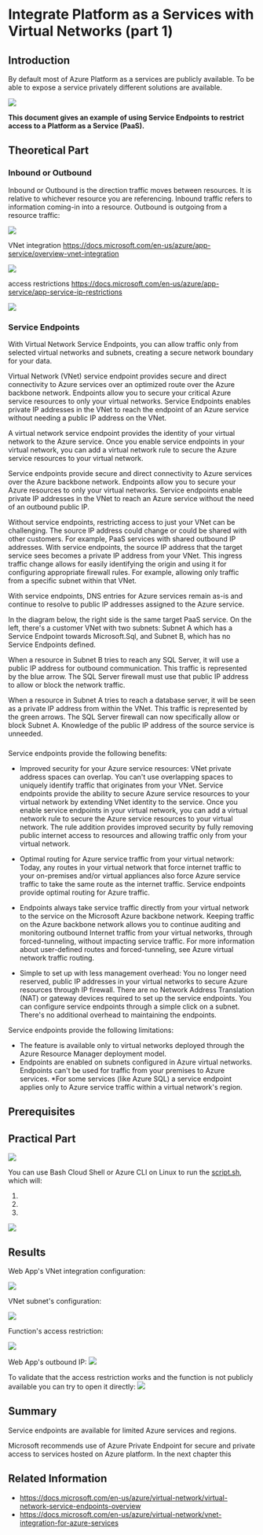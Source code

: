 # Integrate Platform as a Services with Virtual Networks (part 1)

## Introduction

By default most of Azure Platform as a services are publicly available. To be able to expose a service privately different solutions are available. 

![](/images/network/paas_vnet_logo.png)

**This document gives an example of using Service Endpoints to restrict access to a Platform as a Service (PaaS).**

## Theoretical Part

### Inbound or Outbound

Inbound or Outbound is the direction traffic moves between resources. It is relative to whichever resource you are referencing. Inbound traffic refers to information coming-in into a resource. Outbound is outgoing from a resource traffic:

![](/images/network/service_inbound_and_outbound.png)

VNet integration https://docs.microsoft.com/en-us/azure/app-service/overview-vnet-integration

![](/images/network/paas_vnet_int.png)

access restrictions https://docs.microsoft.com/en-us/azure/app-service/app-service-ip-restrictions

![](/images/network/paas_acc_restr.png)

### Service Endpoints

With Virtual Network Service Endpoints, you can allow traffic only from selected virtual networks and subnets, creating a secure network boundary for your data.

Virtual Network (VNet) service endpoint provides secure and direct connectivity to Azure services over an optimized route over the Azure backbone network. Endpoints allow you to secure your critical Azure service resources to only your virtual networks. Service Endpoints enables private IP addresses in the VNet to reach the endpoint of an Azure service without needing a public IP address on the VNet.

A virtual network service endpoint provides the identity of your virtual network to the Azure service. Once you enable service endpoints in your virtual network, you can add a virtual network rule to secure the Azure service resources to your virtual network.

Service endpoints provide secure and direct connectivity to Azure services over the Azure backbone network. Endpoints allow you to secure your Azure resources to only your virtual networks. Service endpoints enable private IP addresses in the VNet to reach an Azure service without the need of an outbound public IP.

Without service endpoints, restricting access to just your VNet can be challenging. The source IP address could change or could be shared with other customers. For example, PaaS services with shared outbound IP addresses. With service endpoints, the source IP address that the target service sees becomes a private IP address from your VNet. This ingress traffic change allows for easily identifying the origin and using it for configuring appropriate firewall rules. For example, allowing only traffic from a specific subnet within that VNet.

With service endpoints, DNS entries for Azure services remain as-is and continue to resolve to public IP addresses assigned to the Azure service.

In the diagram below, the right side is the same target PaaS service. On the left, there's a customer VNet with two subnets: Subnet A which has a Service Endpoint towards Microsoft.Sql, and Subnet B, which has no Service Endpoints defined.

When a resource in Subnet B tries to reach any SQL Server, it will use a public IP address for outbound communication. This traffic is represented by the blue arrow. The SQL Server firewall must use that public IP address to allow or block the network traffic.

When a resource in Subnet A tries to reach a database server, it will be seen as a private IP address from within the VNet. This traffic is represented by the green arrows. The SQL Server firewall can now specifically allow or block Subnet A. Knowledge of the public IP address of the source service is unneeded.

###

Service endpoints provide the following benefits:

* Improved security for your Azure service resources: VNet private address spaces can overlap. You can't use overlapping spaces to uniquely identify traffic that originates from your VNet. Service endpoints provide the ability to secure Azure service resources to your virtual network by extending VNet identity to the service. Once you enable service endpoints in your virtual network, you can add a virtual network rule to secure the Azure service resources to your virtual network. The rule addition provides improved security by fully removing public internet access to resources and allowing traffic only from your virtual network.

* Optimal routing for Azure service traffic from your virtual network: Today, any routes in your virtual network that force internet traffic to your on-premises and/or virtual appliances also force Azure service traffic to take the same route as the internet traffic. Service endpoints provide optimal routing for Azure traffic.

* Endpoints always take service traffic directly from your virtual network to the service on the Microsoft Azure backbone network. Keeping traffic on the Azure backbone network allows you to continue auditing and monitoring outbound Internet traffic from your virtual networks, through forced-tunneling, without impacting service traffic. For more information about user-defined routes and forced-tunneling, see Azure virtual network traffic routing.

* Simple to set up with less management overhead: You no longer need reserved, public IP addresses in your virtual networks to secure Azure resources through IP firewall. There are no Network Address Translation (NAT) or gateway devices required to set up the service endpoints. You can configure service endpoints through a simple click on a subnet. There's no additional overhead to maintaining the endpoints.

Service endpoints provide the following limitations:

* The feature is available only to virtual networks deployed through the Azure Resource Manager deployment model.
* Endpoints are enabled on subnets configured in Azure virtual networks. Endpoints can't be used for traffic from your premises to Azure services. 
*For some services (like Azure SQL) a service endpoint applies only to Azure service traffic within a virtual network's region. 


## Prerequisites
## Practical Part



![](/images/network/from_webapp2func_flow.png)


You can use Bash Cloud Shell or Azure CLI on Linux to run the [script.sh](https://github.com/groovy-sky/vnet-service-endpoints/blob/main/deploy.sh), which will:

1. 
2.
3.




![](/images/network/service_paas_deploy.gif)

## Results

Web App's VNet integration configuration:

![](/images/network/web_app_vnet_integration.png)

VNet subnet's configuration:

![](/images/network/vnet_deleg4web.png)

Function's access restriction:

![](/images/network/func_access_restriction.png)

Web App's outbound IP:
![](/images/network/web_app_out_ip_in_func.png)

To validate that the access restriction works and the function is not publicly available you can try to open it directly:
![](/images/network/web_deny_msg_example.png)

## Summary

Service endpoints are available for limited Azure services and regions. 

Microsoft recommends use of Azure Private Endpoint for secure and private access to services hosted on Azure platform. In the next chapter this 

## Related Information

* https://docs.microsoft.com/en-us/azure/virtual-network/virtual-network-service-endpoints-overview
* https://docs.microsoft.com/en-us/azure/virtual-network/vnet-integration-for-azure-services

